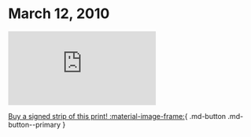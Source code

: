 # March 12, 2010

![](https://www.achewood.com/comic.php?date=03122010)

[Buy a signed strip of this print! :material-image-frame:](https://achewood-holiday-pop-up.myshopify.com/products/strip#03122010){ .md-button .md-button--primary }
